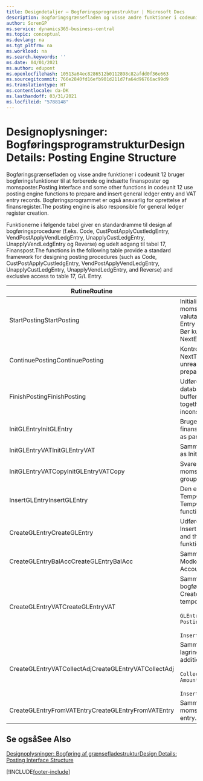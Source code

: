 ```yaml
---
title: Designdetaljer – Bogføringsprogramstruktur | Microsoft Docs
description: Bogføringsgrænsefladen og visse andre funktioner i codeunit 12 bruger bogføringsfunktioner til at forberede og indsætte finansposter og momsposter. Bogføringsprogrammet er også ansvarlig for oprettelse af finansregister.
author: SorenGP
ms.service: dynamics365-business-central
ms.topic: conceptual
ms.devlang: na
ms.tgt_pltfrm: na
ms.workload: na
ms.search.keywords: ''
ms.date: 04/01/2021
ms.author: edupont
ms.openlocfilehash: 10513a64ec8286512b0112898c82afdd0f36e663
ms.sourcegitcommit: 766e2840fd16efb901d211d7fa64d96766ac99d9
ms.translationtype: HT
ms.contentlocale: da-DK
ms.lasthandoff: 03/31/2021
ms.locfileid: "5788148"
---
```

# <a name="design-details-posting-engine-structure"></a><span data-ttu-id="9935e-104">Designoplysninger: Bogføringsprogramstruktur</span><span class="sxs-lookup"><span data-stu-id="9935e-104">Design Details: Posting Engine Structure</span></span>
<span data-ttu-id="9935e-105">Bogføringsgrænsefladen og visse andre funktioner i codeunit 12 bruger bogføringsfunktioner til at forberede og indsætte finansposter og momsposter.</span><span class="sxs-lookup"><span data-stu-id="9935e-105">Posting interface and some other functions in codeunit 12 use posting engine functions to prepare and insert general ledger entry and VAT entry records.</span></span> <span data-ttu-id="9935e-106">Bogføringsprogrammet er også ansvarlig for oprettelse af finansregister.</span><span class="sxs-lookup"><span data-stu-id="9935e-106">The posting engine is also responsible for general ledger register creation.</span></span>  
  
 <span data-ttu-id="9935e-107">Funktionerne i følgende tabel giver en standardramme til design af bogføringsprocedurer (f.eks. Code, CustPostApplyCustledgEntry, VendPostApplyVendLedgEntry, UnapplyCustLedgEntry, UnapplyVendLedgEntry og Reverse) og udelt adgang til tabel 17, Finanspost.</span><span class="sxs-lookup"><span data-stu-id="9935e-107">The functions in the following table provide a standard framework for designing posting procedures (such as Code, CustPostApplyCustledgEntry, VendPostApplyVendLedgEntry, UnapplyCustLedgEntry, UnapplyVendLedgEntry, and Reverse) and exclusive access to table 17, G/L Entry.</span></span>  
  
|<span data-ttu-id="9935e-108">Rutine</span><span class="sxs-lookup"><span data-stu-id="9935e-108">Routine</span></span>|<span data-ttu-id="9935e-109">Beskrivelse</span><span class="sxs-lookup"><span data-stu-id="9935e-109">Description</span></span>|  
|-------------|---------------------------------------|  
|<span data-ttu-id="9935e-110">StartPosting</span><span class="sxs-lookup"><span data-stu-id="9935e-110">StartPosting</span></span>|<span data-ttu-id="9935e-111">Initialiserer bufferen TempGLEntryBuf for bogføring, låser finanspost- og momsposttabeller og initialiserer regnskabsperiode, finansjournal og valutakurs.</span><span class="sxs-lookup"><span data-stu-id="9935e-111">Initializes posting buffer TempGLEntryBuf, locks G/L Entry and VAT Entry tables, and initializes Accounting Period, G/L Register, and Exchange Rate.</span></span> <span data-ttu-id="9935e-112">Bør kun kaldes én gang, så NextEntryNo er 0.</span><span class="sxs-lookup"><span data-stu-id="9935e-112">Should be called only once, then NextEntryNo is 0.</span></span>|  
|<span data-ttu-id="9935e-113">ContinuePosting</span><span class="sxs-lookup"><span data-stu-id="9935e-113">ContinuePosting</span></span>|<span data-ttu-id="9935e-114">Kontrollerer og bogfører urealiseret moms for tidligere transaktionsforøgelse NextTransactionNo og forbereder bogføring af næste linje.</span><span class="sxs-lookup"><span data-stu-id="9935e-114">Checks and posts unrealized VAT for previous transaction increment NextTransactionNo and prepares post of next line.</span></span>|  
|<span data-ttu-id="9935e-115">FinishPosting</span><span class="sxs-lookup"><span data-stu-id="9935e-115">FinishPosting</span></span>|<span data-ttu-id="9935e-116">Udfører bogføring ved at indsætte finansposter fra midlertidig buffer i databasetabellen.</span><span class="sxs-lookup"><span data-stu-id="9935e-116">Completes posting by inserting G/L entries from temporary buffer into database table.</span></span> <span data-ttu-id="9935e-117">Bruges altid sammen med StartPosting.</span><span class="sxs-lookup"><span data-stu-id="9935e-117">Always used together with StartPosting.</span></span> <span data-ttu-id="9935e-118">Kontrollerer for uoverensstemmelser.</span><span class="sxs-lookup"><span data-stu-id="9935e-118">Checks for inconsistencies.</span></span>|  
|<span data-ttu-id="9935e-119">InitGLEntry</span><span class="sxs-lookup"><span data-stu-id="9935e-119">InitGLEntry</span></span>|<span data-ttu-id="9935e-120">Bruges til at initialisere ny finanspost for</span><span class="sxs-lookup"><span data-stu-id="9935e-120">Used to initialize new G/L entry for Gen.</span></span> <span data-ttu-id="9935e-121">finanskladdelinje.</span><span class="sxs-lookup"><span data-stu-id="9935e-121">Jnl Line.</span></span> <span data-ttu-id="9935e-122">Returnerer GLEntry som parameter.</span><span class="sxs-lookup"><span data-stu-id="9935e-122">Returns GLEntry as parameter.</span></span>|  
|<span data-ttu-id="9935e-123">InitGLEntryVAT</span><span class="sxs-lookup"><span data-stu-id="9935e-123">InitGLEntryVAT</span></span>|<span data-ttu-id="9935e-124">Samme som InitGLEntry, men tildeler også modkonto og SummarizeVAT.</span><span class="sxs-lookup"><span data-stu-id="9935e-124">Same as InitGLEntry, but also assigns Bal. Account No. and SummarizeVAT.</span></span>|  
|<span data-ttu-id="9935e-125">InitGLEntryVATCopy</span><span class="sxs-lookup"><span data-stu-id="9935e-125">InitGLEntryVATCopy</span></span>|<span data-ttu-id="9935e-126">Svarer til InitGLEntryVAT, men kopieret også bogføringsgruppedata fra momspost før SummarizeVAT.</span><span class="sxs-lookup"><span data-stu-id="9935e-126">Similar to InitGLEntryVAT, but also copies posting groups data from VAT Entry before SummarizeVAT.</span></span>|  
|<span data-ttu-id="9935e-127">InsertGLEntry</span><span class="sxs-lookup"><span data-stu-id="9935e-127">InsertGLEntry</span></span>|<span data-ttu-id="9935e-128">Den eneste funktion, der indsætter finansposten i tabellen med globale TempGLEntryBuf.</span><span class="sxs-lookup"><span data-stu-id="9935e-128">The only function that inserts G/L entry into global TempGLEntryBuf table.</span></span> <span data-ttu-id="9935e-129">Brug altid denne funktion til Indsættelse.</span><span class="sxs-lookup"><span data-stu-id="9935e-129">Always use this function for insert.</span></span>|  
|<span data-ttu-id="9935e-130">CreateGLEntry</span><span class="sxs-lookup"><span data-stu-id="9935e-130">CreateGLEntry</span></span>|<span data-ttu-id="9935e-131">Udfører en InitGLEntry, tildeler ekstra valutabeløb og udfører derefter InsertGLEntry.</span><span class="sxs-lookup"><span data-stu-id="9935e-131">Performs an InitGLEntry, assigns Additional Currency Amount, and then performs InsertGLEntry.</span></span> <span data-ttu-id="9935e-132">Erstatter flere kodelinjer med et enkelt funktionskald.</span><span class="sxs-lookup"><span data-stu-id="9935e-132">Replaces several lines of code with a single function call.</span></span>|  
|<span data-ttu-id="9935e-133">CreateGLEntryBalAcc</span><span class="sxs-lookup"><span data-stu-id="9935e-133">CreateGLEntryBalAcc</span></span>|<span data-ttu-id="9935e-134">Samme som CreateGLEntry, men tildeler også Modkontotype og Modkonto.</span><span class="sxs-lookup"><span data-stu-id="9935e-134">Same as CreateGLEntry, but also assigns Bal. Account Type and Bal. Account No.</span></span>|  
|<span data-ttu-id="9935e-135">CreateGLEntryVAT</span><span class="sxs-lookup"><span data-stu-id="9935e-135">CreateGLEntryVAT</span></span>|<span data-ttu-id="9935e-136">Samme som CreateGLEntry, men med yderligere behandling for bogføringsgrupper og lagring til den midlertidige momsbuffer:</span><span class="sxs-lookup"><span data-stu-id="9935e-136">Same as CreateGLEntry, but with additional processing for posting groups and saving to temporary VAT buffer:</span></span><br /><br /> `GLEntry.CopyPostingGroupsFromDtldCVBuf(DtldCVLedgEntryBuf,GenJnlLine."Gen. Posting Type");`<br /><br /> `InsertVATEntriesFromTemp(DtldCVLedgEntryBuf,GLEntry);`|  
|<span data-ttu-id="9935e-137">CreateGLEntryVATCollectAdj</span><span class="sxs-lookup"><span data-stu-id="9935e-137">CreateGLEntryVATCollectAdj</span></span>|<span data-ttu-id="9935e-138">Samme som CreateGLEntry, men med yderligere samling af justeringer og lagring til den midlertidige momsbuffer:</span><span class="sxs-lookup"><span data-stu-id="9935e-138">Same as CreateGLEntry, but with additional collection of adjustments and saving to temporary VAT buffer:</span></span><br /><br /> `CollectAdjustment(AdjAmount,GLEntry.Amount,GLEntry."Additional-Currency Amount",OriginalDateSet);`<br /><br /> `InsertVATEntriesFromTemp(DtldCVLedgEntryBuf,GLEntry);`|  
|<span data-ttu-id="9935e-139">CreateGLEntryFromVATEntry</span><span class="sxs-lookup"><span data-stu-id="9935e-139">CreateGLEntryFromVATEntry</span></span>|<span data-ttu-id="9935e-140">Samme som CreateGLEntry, men kopierer også bogføringsgrupper fra momspost.</span><span class="sxs-lookup"><span data-stu-id="9935e-140">Same as CreateGLEntry, but also copies posting groups from VAT entry.</span></span>|  
  
## <a name="see-also"></a><span data-ttu-id="9935e-141">Se også</span><span class="sxs-lookup"><span data-stu-id="9935e-141">See Also</span></span>  
 [<span data-ttu-id="9935e-142">Designoplysninger: Bogføring af grænsefladestruktur</span><span class="sxs-lookup"><span data-stu-id="9935e-142">Design Details: Posting Interface Structure</span></span>](design-details-posting-interface-structure.md)

[!INCLUDE[footer-include](includes/footer-banner.md)]